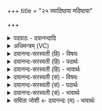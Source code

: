 +++
title = "२५ स्वादिष्ठया मदिष्ठया"

+++
<details><summary>पदपाठः - दयानन्दादि</summary>

स्वादि॑ष्ठया। मदि॑ष्ठया। पव॑स्व। सो॒म॒। धार॑या। इन्द्रा॑य। पात॑वे। सु॒तः। २५।
</details>

<details><summary>अधिमन्त्रम् (VC)</summary>

- सोमो देवता
- मधुच्छन्दा ऋषिः
- गायत्री
- षड्जः
</details>

<details><summary>दयानन्द-सरस्वती (हि) - विषयः</summary>

फिर उसी विषय को अगले मन्त्र में कहा है ॥
</details>

<details><summary>दयानन्द-सरस्वती (हि) - पदार्थः</summary>

पदार्थान्वयभाषाः -  हे (सोम) ऐश्वर्ययुक्त विद्वन् ! आप जो (इन्द्राय) संपत्ति की (पातवे) रक्षा करने के लिए (सुतः) निकाला हुआ उत्तम रस है, उस की (स्वादिष्ठया) अति स्वादयुक्त (मदिष्ठया) अति आनन्द देनेवाली (धारया) धारण करने हारी क्रिया से (पवस्व) पवित्र हूजिये ॥२५ ॥
</details>

<details><summary>दयानन्द-सरस्वती (हि) - भावार्थः</summary>

भावार्थभाषाः -  जो विद्वान् मनुष्य सब रोगों के नाशक आनन्द देनेवाले ओषधियों के रस को पी के अपने शरीर और आत्मा को पवित्र करते हैं, वे धनाढ्य होते हैं ॥२५ ॥
</details>

<details><summary>दयानन्द-सरस्वती (सं) - विषयः</summary>

पुनस्तमेव विषयमाह ॥
</details>

<details><summary>दयानन्द-सरस्वती (सं) - पदार्थः</summary>

पदार्थान्वयभाषाः -  हे सोम विद्वँस्त्वं य इन्द्राय पातवे सुतोऽस्ति तस्य स्वादिष्ठया मदिष्ठया धारया पवस्व ॥२५ ॥
</details>

<details><summary>दयानन्द-सरस्वती (सं) - भावार्थः</summary>

भावार्थभाषाः -  ये विद्वांसो मनुष्याः सर्वरोगप्रणाशकमानन्दप्रदमोषधिरसं पीत्वा शरीरात्मानौ पवित्रयन्ति ते धनाढ्या जायन्ते ॥२५ ॥
</details>

<details><summary>सविता जोशी ← दयानन्दः (म) - भावार्थः</summary>

भावार्थभाषाः -  जी विद्वान माणसे सर्व रोगांचा नाश करून आनंदी राहतात व औषधांचा रस पिऊन आपले शरीर व आत्मा यांना पवित्र करतात ते धनाढ्य बनतात.
</details>